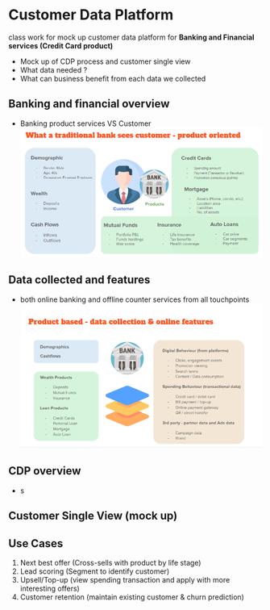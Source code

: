 # Customer Data Platform
class work for mock up customer data platform for **Banking and Financial services (Credit Card product)**
- Mock up of CDP process and customer single view
- What data needed ?
- What can business benefit from each data we collected
  
## Banking and financial overview
- Banking product services VS Customer
![Customer & Banking products](https://github.com/khemthung/MADT8101-Customer-analytics/blob/ba15bf7acd1150f63d2269c425034f6a7bf37668/Homework%2001%20-%20Analysis%20of%20customer%20behaviors%20%26%20CDP/01.png)


## Data collected and features
- both online banking and offline counter services from all touchpoints
![Demo and Behvioural data](https://github.com/khemthung/MADT8101-Customer-analytics/blob/ba15bf7acd1150f63d2269c425034f6a7bf37668/Homework%2001%20-%20Analysis%20of%20customer%20behaviors%20%26%20CDP/02.png)

## CDP overview

- s

## Customer Single View (mock up)


## Use Cases
1) Next best offer (Cross-sells with product by life stage)
2) Lead scoring (Segment to identify customer)
3) Upsell/Top-up (view spending transaction and apply with more interesting offers)
4) Customer retention (maintain existing customer & churn prediction)

